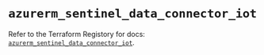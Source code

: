 # `azurerm_sentinel_data_connector_iot`

Refer to the Terraform Registory for docs: [`azurerm_sentinel_data_connector_iot`](https://registry.terraform.io/providers/hashicorp/azurerm/3.72.0/docs/resources/sentinel_data_connector_iot).
